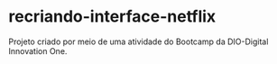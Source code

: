 # recriando-interface-netflix
Projeto criado por meio de uma atividade do Bootcamp da DIO-Digital Innovation One.
